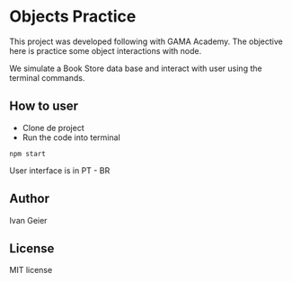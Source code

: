 # Objects Practice

This project was developed following with GAMA Academy. The objective here is practice some object interactions with node.

We simulate a Book Store data base and interact with user using the terminal commands.

## How to user

- Clone de project
- Run the code into terminal
```
npm start
```

User interface is in PT - BR

## Author

Ivan Geier

## License

MIT license
